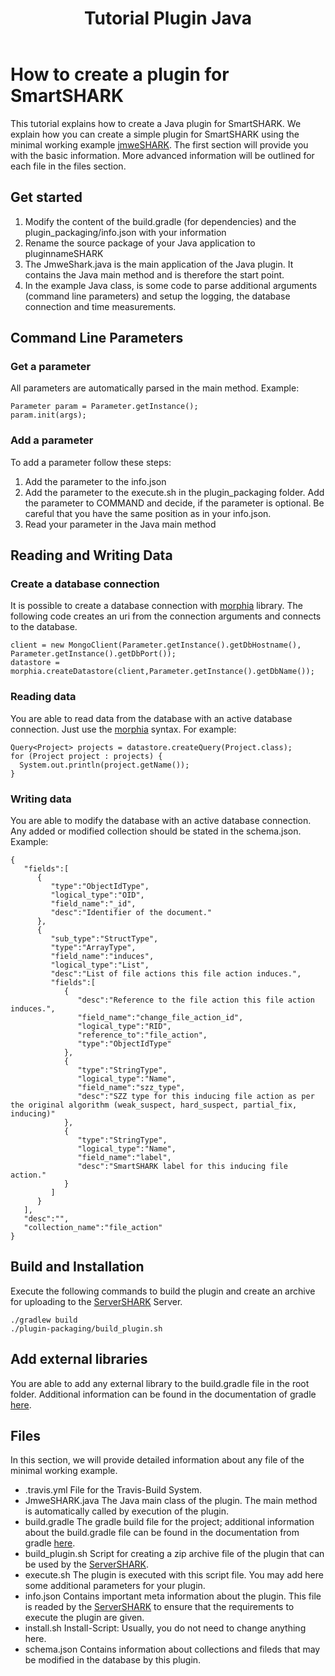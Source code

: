 ﻿---
layout: page
title: Tutorial Plugin Java
permalink: /plugin/tutorial/java
---

# How to create a plugin for SmartSHARK
This tutorial explains how to create a Java plugin for SmartSHARK. We explain how you can create a simple plugin for SmartSHARK using the minimal working example [jmweSHARK](https://github.com/smartshark/jmweSHARK). The first section will provide you with the basic information. More advanced information will be outlined for each file in the files section.

## Get started
1. Modify the content of the build.gradle (for dependencies) and the plugin_packaging/info.json with your information
2. Rename the source package of your Java application to pluginnameSHARK
3. The JmweShark.java is the main application of the Java plugin. It contains the Java main method and is therefore the start point. 
4. In the example Java class, is some code to parse additional arguments (command line parameters) and setup the logging, the database connection and time measurements. 
## Command Line Parameters
### Get a parameter
All parameters are automatically parsed in the main method.
Example:
```
Parameter param = Parameter.getInstance();
param.init(args);
```
### Add a parameter
To add a parameter follow these steps:
1. Add the parameter to the info.json
2. Add the parameter to the execute.sh in the plugin_packaging folder. Add the parameter to COMMAND and decide, if the parameter is optional. Be careful that you have the same position as in your info.json.
3. Read your parameter in the Java main method
## Reading and Writing Data
### Create a database connection
It is possible to create a database connection with [morphia](https://github.com/MorphiaOrg/morphia) library. The following code creates an uri from the connection arguments and connects to the database.
```
client = new MongoClient(Parameter.getInstance().getDbHostname(), Parameter.getInstance().getDbPort());
datastore = morphia.createDatastore(client,Parameter.getInstance().getDbName());
```
### Reading data 
You are able to read data from the database with an active database connection. Just use the [morphia](https://github.com/MorphiaOrg/morphia) syntax. For example:
```
Query<Project> projects = datastore.createQuery(Project.class);
for (Project project : projects) {
  System.out.println(project.getName());
}
```
### Writing data
You are able to modify the database with an active database connection. Any added or modified collection should be stated in the schema.json.
Example:
```
{
   "fields":[
      {
         "type":"ObjectIdType",
         "logical_type":"OID",
         "field_name":"_id",
         "desc":"Identifier of the document."
      },
      {
         "sub_type":"StructType",
         "type":"ArrayType",
         "field_name":"induces",
         "logical_type":"List",
         "desc":"List of file actions this file action induces.",
         "fields":[
            {
               "desc":"Reference to the file action this file action induces.",
               "field_name":"change_file_action_id",
               "logical_type":"RID",
               "reference_to":"file_action",
               "type":"ObjectIdType"
            },
            {
               "type":"StringType",
               "logical_type":"Name",
               "field_name":"szz_type",
               "desc":"SZZ type for this inducing file action as per the original algorithm (weak_suspect, hard_suspect, partial_fix, inducing)"
            },
            {
               "type":"StringType",
               "logical_type":"Name",
               "field_name":"label",
               "desc":"SmartSHARK label for this inducing file action."
            }
         ]
      }
   ],
   "desc":"",
   "collection_name":"file_action"
}
```

## Build and Installation
Execute the following commands to build the plugin and create an archive for uploading to the [ServerSHARK](https://github.com/smartshark/serverSHARK) Server.
```
./gradlew build
./plugin-packaging/build_plugin.sh
```

## Add external libraries
You are able to add any external library to the build.gradle file in the root folder.
Additional information can be found in the documentation of gradle [here](https://gradle.org/).

## Files
In this section, we will provide detailed information about any file of the minimal working example. 
* .travis.yml
File for the Travis-Build System. 
* JmweSHARK.java
The Java main class of the plugin. The main method is automatically called by execution of the plugin.
* build.gradle
The gradle build file for the project; additional information about the build.gradle file can be found in the documentation from gradle [here](https://docs.gradle.org/current/userguide/tutorial_using_tasks.html).
* build_plugin.sh
Script for creating a zip archive file of the plugin that can be used by the [ServerSHARK](https://github.com/smartshark/serverSHARK). 
* execute.sh
The plugin is executed with this script file. You may add here some additional parameters for your plugin.
* info.json
Contains important meta information about the plugin. This file is readed by the [ServerSHARK](https://github.com/smartshark/serverSHARK) to ensure that the requirements to execute the plugin are given. 
* install.sh
Install-Script: Usually, you do not need to change anything here. 
* schema.json
Contains information about collections and fileds that may be modified in the database by this plugin.



